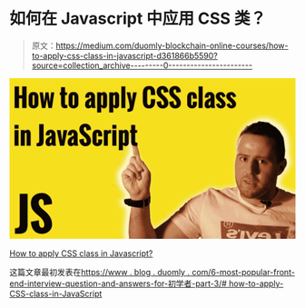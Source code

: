 # 如何在 Javascript 中应用 CSS 类？

> 原文：<https://medium.com/duomly-blockchain-online-courses/how-to-apply-css-class-in-javascript-d361866b5590?source=collection_archive---------0----------------------->

![](img/c1396f49ed741b54ee2ef067cfa0425f.png)

[How to apply CSS class in Javascript?](https://www.blog.duomly.com/6-most-popular-front-end-interview-questions-and-answers-for-beginners-part-3/#how-to-apply-css-class-in-javascript)

这篇文章最初发表在[https://www . blog . duomly . com/6-most-popular-front-end-interview-question-and-answers-for-初学者-part-3/# how-to-apply-CSS-class-in-JavaScript](https://www.blog.duomly.com/6-most-popular-front-end-interview-questions-and-answers-for-beginners-part-3/#how-to-apply-css-class-in-javascript)